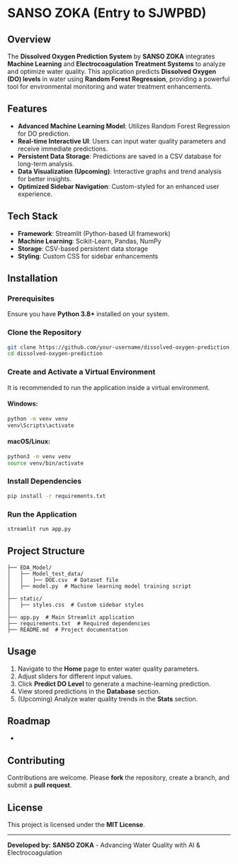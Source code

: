 # SANSO ZOKA (Entry to SJWPBD)

## Overview

The **Dissolved Oxygen Prediction System** by **SANSO ZOKA** integrates **Machine Learning** and **Electrocoagulation Treatment Systems** to analyze and optimize water quality. This application predicts **Dissolved Oxygen (DO) levels** in water using **Random Forest Regression**, providing a powerful tool for environmental monitoring and water treatment enhancements.

## Features

- **Advanced Machine Learning Model**: Utilizes Random Forest Regression for DO prediction.
- **Real-time Interactive UI**: Users can input water quality parameters and receive immediate predictions.
- **Persistent Data Storage**: Predictions are saved in a CSV database for long-term analysis.
- **Data Visualization (Upcoming)**: Interactive graphs and trend analysis for better insights.
- **Optimized Sidebar Navigation**: Custom-styled for an enhanced user experience.

## Tech Stack

- **Framework**: Streamlit (Python-based UI framework)
- **Machine Learning**: Scikit-Learn, Pandas, NumPy
- **Storage**: CSV-based persistent data storage
- **Styling**: Custom CSS for sidebar enhancements

## Installation

### Prerequisites

Ensure you have **Python 3.8+** installed on your system.

### Clone the Repository

```bash
git clone https://github.com/your-username/dissolved-oxygen-prediction.git
cd dissolved-oxygen-prediction
```

### Create and Activate a Virtual Environment

It is recommended to run the application inside a virtual environment.

#### Windows:

```bash
python -m venv venv
venv\Scripts\activate
```

#### macOS/Linux:

```bash
python3 -m venv venv
source venv/bin/activate
```

### Install Dependencies

```bash
pip install -r requirements.txt
```

### Run the Application

```bash
streamlit run app.py
```

## Project Structure

```
├── EDA_Model/
│   ├── Model_test_data/
│   │   ├── DOE.csv  # Dataset file
│   ├── model.py  # Machine learning model training script
│
├── static/
│   ├── styles.css  # Custom sidebar styles
│
├── app.py  # Main Streamlit application
├── requirements.txt  # Required dependencies
├── README.md  # Project documentation
```

## Usage

1. Navigate to the **Home** page to enter water quality parameters.
2. Adjust sliders for different input values.
3. Click **Predict DO Level** to generate a machine-learning prediction.
4. View stored predictions in the **Database** section.
5. (Upcoming) Analyze water quality trends in the **Stats** section.

## Roadmap

-

## Contributing

Contributions are welcome. Please **fork** the repository, create a branch, and submit a **pull request**.

## License

This project is licensed under the **MIT License**.

---

**Developed by:** **SANSO ZOKA** - Advancing Water Quality with AI & Electrocoagulation

